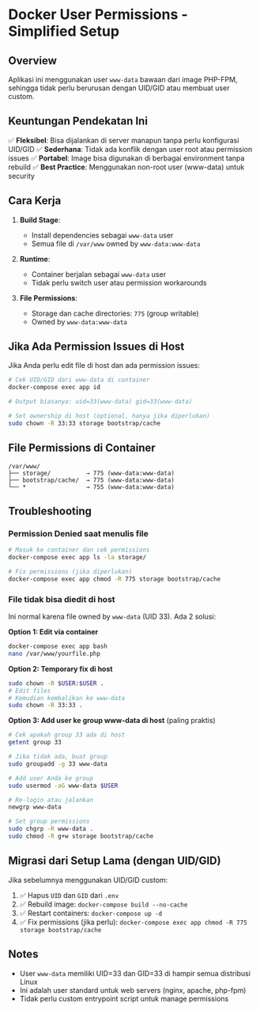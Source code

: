 # Docker User Permissions - Simplified Setup

## Overview
Aplikasi ini menggunakan user `www-data` bawaan dari image PHP-FPM, sehingga tidak perlu berurusan dengan UID/GID atau membuat user custom.

## Keuntungan Pendekatan Ini

✅ **Fleksibel**: Bisa dijalankan di server manapun tanpa perlu konfigurasi UID/GID
✅ **Sederhana**: Tidak ada konflik dengan user root atau permission issues
✅ **Portabel**: Image bisa digunakan di berbagai environment tanpa rebuild
✅ **Best Practice**: Menggunakan non-root user (www-data) untuk security

## Cara Kerja

1. **Build Stage**: 
   - Install dependencies sebagai `www-data` user
   - Semua file di `/var/www` owned by `www-data:www-data`

2. **Runtime**:
   - Container berjalan sebagai `www-data` user
   - Tidak perlu switch user atau permission workarounds

3. **File Permissions**:
   - Storage dan cache directories: `775` (group writable)
   - Owned by `www-data:www-data`

## Jika Ada Permission Issues di Host

Jika Anda perlu edit file di host dan ada permission issues:

```bash
# Cek UID/GID dari www-data di container
docker-compose exec app id

# Output biasanya: uid=33(www-data) gid=33(www-data)

# Set ownership di host (optional, hanya jika diperlukan)
sudo chown -R 33:33 storage bootstrap/cache
```

## File Permissions di Container

```
/var/www/
├── storage/          → 775 (www-data:www-data)
├── bootstrap/cache/  → 775 (www-data:www-data)
└── *                 → 755 (www-data:www-data)
```

## Troubleshooting

### Permission Denied saat menulis file

```bash
# Masuk ke container dan cek permissions
docker-compose exec app ls -la storage/

# Fix permissions (jika diperlukan)
docker-compose exec app chmod -R 775 storage bootstrap/cache
```

### File tidak bisa diedit di host

Ini normal karena file owned by `www-data` (UID 33). Ada 2 solusi:

**Option 1: Edit via container**
```bash
docker-compose exec app bash
nano /var/www/yourfile.php
```

**Option 2: Temporary fix di host**
```bash
sudo chown -R $USER:$USER .
# Edit files
# Kemudian kembalikan ke www-data
sudo chown -R 33:33 .
```

**Option 3: Add user ke group www-data di host** (paling praktis)
```bash
# Cek apakah group 33 ada di host
getent group 33

# Jika tidak ada, buat group
sudo groupadd -g 33 www-data

# Add user Anda ke group
sudo usermod -aG www-data $USER

# Re-login atau jalankan
newgrp www-data

# Set group permissions
sudo chgrp -R www-data .
sudo chmod -R g+w storage bootstrap/cache
```

## Migrasi dari Setup Lama (dengan UID/GID)

Jika sebelumnya menggunakan UID/GID custom:

1. ✅ Hapus `UID` dan `GID` dari `.env`
2. ✅ Rebuild image: `docker-compose build --no-cache`
3. ✅ Restart containers: `docker-compose up -d`
4. ✅ Fix permissions (jika perlu): `docker-compose exec app chmod -R 775 storage bootstrap/cache`

## Notes

- User `www-data` memiliki UID=33 dan GID=33 di hampir semua distribusi Linux
- Ini adalah user standard untuk web servers (nginx, apache, php-fpm)
- Tidak perlu custom entrypoint script untuk manage permissions

